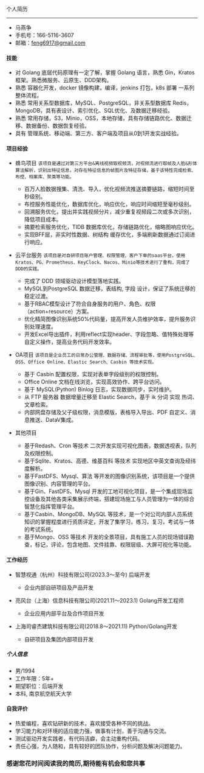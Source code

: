 个人简历

---

- 马燕争
- 手机号：166-5116-3607
- 邮箱：<feng6917@gmail.com>

#### 技能

- 对 Golang 底层代码原理有一定了解，掌握 Golang 语言，熟悉 Gin，Kratos 框架。熟悉微服务、云原生、DDD架构。
- 熟悉 容器化开发，docker 镜像构建，编译，jenkins 打包，k8s 部署 一系列整体流程。
- 熟悉 常用关系型数据库，MySQL、PostgreSQL，非关系型数据库 Redis，MongoDB，具有表设计、索引优化、SQL优化、及数据迁移经验。
- 熟悉 常用存储，S3，Minio，OSS，本地存储，具有存储链路优化、数据迁移、数据备份、数据恢复经验。
- 具有 管理系统、移动端、第三方、客户端及项目从0到1开发实战经验。

#### 项目经验

- 蜂鸟项目
    `该项目是通过对第三方平台&离线视频取视频流，对视频流进行取帧及人脸&形体算法解析，识别出特征信息，对存在特征信息的帧图片及特征存储，基于该特性完成检索、布控、档案库、聚类等功能。`

  - 百万人脸数据搜集、清洗、导入，优化视频流推送摘要链路，缩短时间至秒级别。
  - 布控服务性能优化，数据库优化，响应优化，响应时间缩短至毫秒级别。
  - 回溯服务优化，提出并实践视频分片，减少重复视频段二次或多次识别，降低项目成本。
  - 摘要检索服务优化，TIDB 数据库优化，存储链路优化，缩略图响应优化。
  - 实现BFF层，非实时性数据、树结构 缓存优化，多端刷新数据通过订阅进行响应。

- 云平台服务
    `该项目是对自研项目账户管理、权限管理、客户下单的saas平台，使用 Kratos、PG、Prometheus、KeyClock、Nacos、Minio等技术进行了重构，完成了DDD的实践。`

  - 完成了 DDD 领域驱动设计模型落地实践。
  - MySQL到PostgreSQL 数据迁移，表结构, 字段 设计，保证了系统迁移的稳定过渡。
  - 基于RBAC模型设计了符合自身服务的用户、角色、权限（action+resource）方案。
  - 优化精简图像识别系统50%代码量，提高开发人员维护效率，提升服务识别处理速度。
  - 开发Excel导出插件，利用reflect实现header、字段忽略、值特殊处理等自定义操作，提高业务代码开发效率。

- OA项目
    `该项目是企业员工的日常办公管理、数据存储、流程审批等，使用PostgreSQL、OSS、Office Online、Elastic Search、Casbin 等技术实现。`

  - 基于 Casbin 配置权限，实现对表单字段级别的权限控制。
  - Office Online 文档在线浏览，实现高效协作、跨平台访问。
  - 基于 MySQL(Python) Binlog 日志，实现数据同步，实时维护。
  - 从 FTP 服务器 数据增量迁移至 Elastic Search，基于 ik 分词 实现 热词、文章检索。
  - 内部网盘存储及父子级权限，消息模版，表格导入导出、PDF 自定义、消息推送、DataV集成。

- 其他项目
  
  - 基于Redash、Cron 等技术 二次开发实现可视化图表，数据透视表，队列及权限控制。
  - 基于Sqlite、Kratos、高德、维基百科 等技术 实现地区中英文查询及经纬度解析。
  - 基于FastDFS、Mysql、算法 等开发的图像识别系统，该项目是一个提供图像识别、内容管理的平台。
  - 基于Gin、FastDFS、Mysql 开发的工地可视化项目，是一个集成现场监控设备及其他各类采集展示终端，搭建现场施工与人员管理为一体的综合智慧化指挥管理平台。
  - 基于Casbin、MongoDB、MySQL 等技术，是一个对公司内部人员系统知识的掌握程度进行资质评定，开发了集学习，练习，复习，考试与一体的考试系统。
  - 基于Mongo、OSS 等技术 开发的全景项目，具有施工人员的现场错误勘查，标记，评论，包含地图、文件挂靠、权限层级、大屏可视化等功能。
  
#### 工作经历

- 智慧视通（杭州）科技有限公司(2023.3～至今) 后端开发
  - 企业内部自研项目及产品开发

- 亮风台（上海）信息科技有限公司(2021.11～2023.1) Golang开发工程师
  - 企业应用内部平台及合作项目开发  
  
- 上海司睿杰建筑科技有限公司(2018.8～2021.11) Python/Golang开发
  - 自研项目及集团内部项目开发
  
##### 个人信息

- 男/1994
- 工作年限：5年+
- 期望职位：后端开发
- 本科, 南京航空航天大学

#### 自我评价

- 热爱编程，喜欢钻研新的技术，喜欢接受各种不同的挑战。
- 学习能力和对环境的适应能力强，做事有计划，善于沟通与交流。
- 测试驱动开发实践者，有代码洁癖，会主动重构代码。
- 责任心强，为人随和，具有较好的团队协作，分析问题及解决问题能力。

### 感谢您花时间阅读我的简历,期待能有机会和您共事
